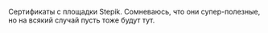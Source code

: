 Сертификаты с площадки Stepik. Сомневаюсь, что они супер-полезные, но на всякий случай пусть тоже будут тут.